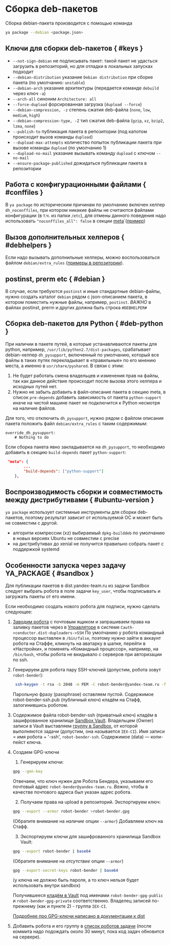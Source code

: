 # Сборка deb-пакетов

Сборка debian-пакета производится с помощью команда
```bash
ya package --debian <package.json>
```

## Ключи для сборки deb-пакетов { #keys }
* `--not-sign-debian` не подписывать пакет: такой пакет не удасться загрузить в репозиторий, но для отладки в локальных запусках подходит
* `--debian-distribution` указание `Debian distribution` при сборке пакета (по умолчанию: `unstable`)
* `--debian-arch` указание архитектуры (передается команде ```debuild``` через ключ ```-a```)
* `--arch-all` синоним `Architecture: all`
* `--force-dupload` форсированная загрузка (```dupload --force```)
* `--debian-compression, -z` степень сжатия deb-файла (`none`, `low`, `medium`, `high`)
* `--debian-compression-type, -Z` тип сжатия deb-файла (`gzip`, `xz`, `bzip2`, `lzma`, `none`)
* `--publish-to` публикация пакета в репозитории (под капотом происходит вызов команды `dupload`)
* `--dupload-max-attempts` количество попыток публикации пакета при вызове команды ```dupload``` (по умолчанию 1)
* `--dupload-no-mail` указание вызывать команду ```dupload``` с ключом ```--no-mail```
* `--ensure-package-published` дожидаться публикации пакета в репозитории

## Работа с конфигурационными файлами { #conffiles }
В ```ya package``` по историческим причинам по умолчанию включен хелпер `dh_noconffiles`, при котором никакие файлы не считаются файлами конфигурации (в т.ч. из папки `/etc`), для отмены данного поведения надо использовать ```"noconffiles_all": false``` в секции [meta](json.md#meta)`([пример](https://a.yandex-team.ru/arc/trunk/arcadia/devtools/ya/package/tests/fat/data/package_conffiles.json?rev=4258754#L7))

## Вызов дополнительных хелперов { #debhelpers }
Если надо вызывать дополнильные хелперы, можно воспользоваться файлом `debian/extra_rules` ([примеры в репозитории](https://cs.yandex-team.ru/#!,extra_rules,,arcadia)).

## postinst, prerm etc { #debian }
В случае, если требуются `postinst` и иные стандартные debian-файлы, нужно создать каталог `debian` рядом с json-описанием пакета, в котором поместить нужные файлы, например, `postinst`.
*ВАЖНО* в файлах postinst, prerm и других должна быть строка `#DEBHELPER#`

## Сборка deb-пакетов для Python { #deb-python }
При наличии в пакете путей, в которые устанавливаются пакеты для python, например, `/usr/lib/python2.7/dist-packages`, срабатывает debian-хелпер `dh_pysupport`, включенный по умолчанию, который все файлы в таких путях перекладывает в «правильные» по его мнению места, а именно в `usr/share/pyshared`. В связи с этим:
1. Не будет работать смена владельцев и изменения прав на файлы, так как данное действие происходит после вызова этого хелпера и исходных путей нет.
2. Нужно не забыть добавить в файл-описание пакета в секцию meta, в список `pre-depends` добавить зависимость от пакета `python-support` иначе на чистой машине пакет не подключится к Python несмотря на наличие файлов.

Для того, что отключить `dh_pysupport`, нужно рядом с файлом описания пакета положить файл `debian/extra_rules` с таким содержимым:

```
override_dh_pysupport:
    # Nothing to do
```

Если сборка пакета явно закладывается на `dh_pysupport`, то необходимо добавить в секцию `build-depends` пакет `python-support`:
```json
 "meta": {
        ...
        "build-depends": ["python-support"]
    },
```

## Воспроизводимость сборки и совместимость между дистрибутивами { #ubuntu-version }
```ya package``` использует системные инструменты для сборки deb-пакетов, поэтому результат зависит от используемой ОС и может быть не совместим с другой.
* алгоритм компрессии (xz) выбираемый `dpkg-builddeb` по умолчанию в новых версиях Ubuntu не совместим c precise
* на дистрибутивах до xenial не получится правильно собрать пакет с поддержкой systemd

## Особенности запуска через задачу YA_PACKAGE { #sandbox }
Для публикации пакетов в dist.yandex-team.ru из задачи Sandbox следует выбрать робота в поле задачи `key_user`, чтобы подписывать и загружать пакеты от его имени.

Если необходимо создать нового робота для подписи, нужно сделать следующее:

1. [Заводим робота](https://wiki.yandex-team.ru/tools/support/zombik) с почтовым ящиком и запрашиваем права на заливку пакетов через в [Управляторе](https://idm.yandex-team.ru) в системе `Cauth->conductor.dist-duploaders->SSH`
    По умолчанию у робота  командный процессор выставлен в ```/bin/false```, поэтому нужно зайти в аккаунт робота на Стаффе, кликнуть на аватарку в шапке, перейти в «Настройки», и поменять «Командный процессор», например, на ```/bin/bash```, чтобы робота не вкидывало с серверов при авторизации по ssh.

2. Генерируем для робота пару SSH-ключей (допустим, робота зовут `robot-bender`):
    ```bash
     ssh-keygen -t rsa -b 2048 -m PEM -C robot-bender@yandex-team.ru -f robot-bender-ssh
   ```
   Парольную фразу (passphrase) оставляем пустой. Содержимое robot-bender-ssh.pub (публичный ключ) кладём на Cтафф, залогинившись роботом.

3. Содержимое файла robot-bender-ssh (приватный ключ) кладём в зашифрованное хранилище [Sandbox Vault](https://sandbox.yandex-team.ru/admin/vault). Владельцем (Owner) записи в Vault выставляем [группу в Sandbox](https://sandbox.yandex-team.ru/admin/groups), от которой выполняются задачи (допустим, она называется `IEX-CI`). Имя записи = имя робота + '-ssh', `robot-bender-ssh`. Содержимое (data) — копи-пейст ключа.

4. Создаем GPG-ключи
    1. Генерируем ключи:
    ```bash
    gpg --gen-key
    ```
    Отвечаем, что ключ нужен для Робота Бендера, указываем его почтовый адрес `robot-bender@yandex-team.ru`. *Важно*, чтобы в качестве почтового адреса был указан адрес робота.

    2. Получаем права на upload в репозиторий. Экспортируем ключ:
    ```bash
    gpg --export --armor robot-bender >robot-bender.gpg
    ```
    (Обратите внимание на *наличие* опции ```--armor```)
    Добавляем ключ на Стафф.

    3. Экспортируем ключи для зашифрованного хранилища Sandbox Vault:
    ```bash
    gpg --export robot-bender | base64
    ```
    (Обратите внимание на *отсутствие* опции ```--armor```)
    ```bash
    gpg --export-secret-keys robot-bender | base64
    ```
    (у ключа не должно быть пароля, а то ключ нельзя будет использовать внутри sandbox)

    Получившееся [кладём в Vault]((https://sandbox.yandex-team.ru/admin/vault)) под именами `robot-bender-gpg-public` и `robot-bender-gpg-private` соответственно. Владелец записей по-прежнему (как и пункте 2) - группа `IEX-CI`.

    [Подробнее про GPG-ключи написано в документации к dist](https://doc.yandex-team.ru/Debian/deb-pckg-guide/concepts/GPG.xml)

5. Добавить робота и его группу в [список роботов задачи](https://a.yandex-team.ru/arc/trunk/arcadia/sandbox/projects/common/build/ya_package_config/consts.py?rev=r7844539#L503) (после коммита надо подождать около 30 минут, пока код задач обновится на сервере).

